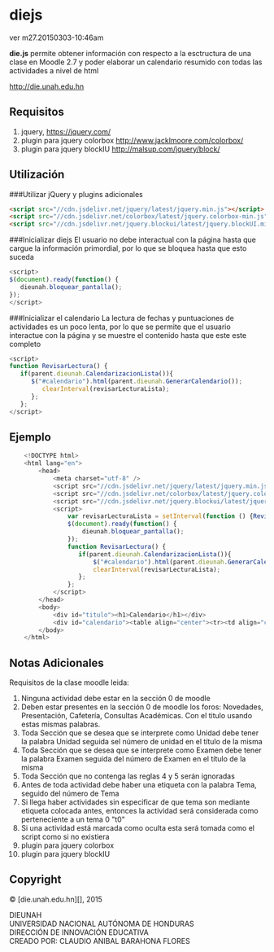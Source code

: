 # diejs
ver m27.20150303-10:46am

**die.js** permite obtener información con respecto a la esctructura de una clase en Moodle 2.7 y poder elaborar un calendario resumido con todas las actividades a nivel de html

<http://die.unah.edu.hn>

## Requisitos
 1. jquery, <https://jquery.com/>
 2. plugin para jquery colorbox <http://www.jacklmoore.com/colorbox/>
 3. plugin para jquery blockIU <http://malsup.com/jquery/block/>

## Utilización
###Utilizar jQuery y plugins adicionales

```html
<script src="//cdn.jsdelivr.net/jquery/latest/jquery.min.js"></script>
<script src="//cdn.jsdelivr.net/colorbox/latest/jquery.colorbox-min.js"></script>
<script src="//cdn.jsdelivr.net/jquery.blockui/latest/jquery.blockUI.min.js"></script>
```

###Inicializar diejs
El usuario no debe interactual con la página hasta que cargue la información primordial, por lo que se bloquea hasta que esto suceda

```js
<script>
$(document).ready(function() {
   dieunah.bloquear_pantalla();
});
</script>
```
###Inicializar el calendario
La lectura de fechas y puntuaciones de actividades es un poco lenta, por lo que se permite que el usuario interactue con la página y se muestre el contenido hasta que este este completo
```js
<script>
function RevisarLectura() {
   if(parent.dieunah.CalendarizacionLista()){
      $("#calendario").html(parent.dieunah.GenerarCalendario());
         clearInterval(revisarLecturaLista);
      };
   };
</script>
```
## Ejemplo

```js
    <!DOCTYPE html>
    <html lang="en">
        <head>
            <meta charset="utf-8" />
            <script src="//cdn.jsdelivr.net/jquery/latest/jquery.min.js"></script>
            <script src="//cdn.jsdelivr.net/colorbox/latest/jquery.colorbox-min.js"></script>
            <script src="//cdn.jsdelivr.net/jquery.blockui/latest/jquery.blockUI.min.js"></script>
            <script>
                var revisarLecturaLista = setInterval(function () {RevisarLectura()}, 500);
                $(document).ready(function() {
                    dieunah.bloquear_pantalla();
                });
                function RevisarLectura() {
                   if(parent.dieunah.CalendarizacionLista()){
                       $("#calendario").html(parent.dieunah.GenerarCalendario());
                       clearInterval(revisarLecturaLista);
                   };
                };
            </script>
        </head>
        <body>
            <div id="titulo"><h1>Calendario</h1></div>
            <div id="calendario"><table align="center"><tr><td align="center">Cargando...</td></tr></table></div>
        </body>
    </html>
```

## Notas Adicionales

Requisitos de la clase moodle leida:
 1. Ninguna actividad debe estar en la sección 0 de moodle
 2. Deben estar presentes en la sección 0 de moodle los foros: Novedades, Presentación, Cafetería, Consultas Académicas. Con el titulo usando estas mismas palabras.
 3. Toda Sección que se desea que se interprete como Unidad debe tener la palabra Unidad seguida sel número de unidad en el título de la misma
 4. Toda Sección que se desea que se interprete como Examen debe tener la palabra Examen seguida del número de Examen en el título de la misma
 5. Toda Sección que no contenga las reglas 4 y 5 serán ignoradas
 6. Antes de toda actividad debe haber una etiqueta con la palabra Tema, seguido del número de Tema
 7. Si llega haber actividades sin especificar de que tema son mediante etiqueta colocada antes, entonces la actividad será considerada como perteneciente a un tema 0 "t0"
 8. Si una actividad está marcada como oculta esta será tomada como el script como si no existiera
 9. plugin para jquery colorbox
 10. plugin para jquery blockIU

## Copyright

© [die.unah.edu.hn][], 2015

DIEUNAH<br>
UNIVERSIDAD NACIONAL AUTÓNOMA DE HONDURAS<br>
DIRECCIÓN DE INNOVACIÓN EDUCATIVA<br>
CREADO POR: CLAUDIO ANIBAL BARAHONA FLORES<br>
